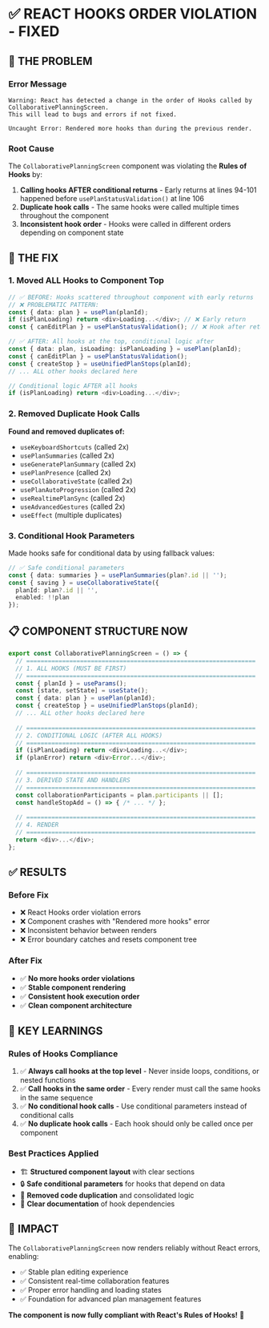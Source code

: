 # ✅ REACT HOOKS ORDER VIOLATION - FIXED

## 🚨 **THE PROBLEM**

### **Error Message**
```
Warning: React has detected a change in the order of Hooks called by CollaborativePlanningScreen. 
This will lead to bugs and errors if not fixed.

Uncaught Error: Rendered more hooks than during the previous render.
```

### **Root Cause**
The `CollaborativePlanningScreen` component was violating the **Rules of Hooks** by:

1. **Calling hooks AFTER conditional returns** - Early returns at lines 94-101 happened before `usePlanStatusValidation()` at line 106
2. **Duplicate hook calls** - The same hooks were called multiple times throughout the component
3. **Inconsistent hook order** - Hooks were called in different orders depending on component state

## 🔧 **THE FIX**

### **1. Moved ALL Hooks to Component Top**
```typescript
// ✅ BEFORE: Hooks scattered throughout component with early returns
// ❌ PROBLEMATIC PATTERN:
const { data: plan } = usePlan(planId);
if (isPlanLoading) return <div>Loading...</div>; // ❌ Early return
const { canEditPlan } = usePlanStatusValidation(); // ❌ Hook after return

// ✅ AFTER: All hooks at the top, conditional logic after
const { data: plan, isLoading: isPlanLoading } = usePlan(planId);
const { canEditPlan } = usePlanStatusValidation();
const { createStop } = useUnifiedPlanStops(planId);
// ... ALL other hooks declared here

// Conditional logic AFTER all hooks
if (isPlanLoading) return <div>Loading...</div>;
```

### **2. Removed Duplicate Hook Calls**
**Found and removed duplicates of:**
- `useKeyboardShortcuts` (called 2x)
- `usePlanSummaries` (called 2x) 
- `useGeneratePlanSummary` (called 2x)
- `usePlanPresence` (called 2x)
- `useCollaborativeState` (called 2x)
- `usePlanAutoProgression` (called 2x)
- `useRealtimePlanSync` (called 2x)
- `useAdvancedGestures` (called 2x)
- `useEffect` (multiple duplicates)

### **3. Conditional Hook Parameters**
Made hooks safe for conditional data by using fallback values:
```typescript
// ✅ Safe conditional parameters
const { data: summaries } = usePlanSummaries(plan?.id || '');
const { saving } = useCollaborativeState({ 
  planId: plan?.id || '', 
  enabled: !!plan 
});
```

## 📋 **COMPONENT STRUCTURE NOW**

```typescript
export const CollaborativePlanningScreen = () => {
  // ================================================================
  // 1. ALL HOOKS (MUST BE FIRST)
  // ================================================================
  const { planId } = useParams();
  const [state, setState] = useState();
  const { data: plan } = usePlan(planId);
  const { createStop } = useUnifiedPlanStops(planId);
  // ... ALL other hooks declared here
  
  // ================================================================  
  // 2. CONDITIONAL LOGIC (AFTER ALL HOOKS)
  // ================================================================
  if (isPlanLoading) return <div>Loading...</div>;
  if (planError) return <div>Error...</div>;
  
  // ================================================================
  // 3. DERIVED STATE AND HANDLERS
  // ================================================================
  const collaborationParticipants = plan.participants || [];
  const handleStopAdd = () => { /* ... */ };
  
  // ================================================================
  // 4. RENDER
  // ================================================================
  return <div>...</div>;
};
```

## ✅ **RESULTS**

### **Before Fix**
- ❌ React Hooks order violation errors
- ❌ Component crashes with "Rendered more hooks" error
- ❌ Inconsistent behavior between renders
- ❌ Error boundary catches and resets component tree

### **After Fix**  
- ✅ **No more hooks order violations**
- ✅ **Stable component rendering**
- ✅ **Consistent hook execution order**
- ✅ **Clean component architecture**

## 🎯 **KEY LEARNINGS**

### **Rules of Hooks Compliance**
1. ✅ **Always call hooks at the top level** - Never inside loops, conditions, or nested functions
2. ✅ **Call hooks in the same order** - Every render must call the same hooks in the same sequence
3. ✅ **No conditional hook calls** - Use conditional parameters instead of conditional calls
4. ✅ **No duplicate hook calls** - Each hook should only be called once per component

### **Best Practices Applied**
- 🏗️ **Structured component layout** with clear sections
- 🔒 **Safe conditional parameters** for hooks that depend on data
- 🧹 **Removed code duplication** and consolidated logic
- 📝 **Clear documentation** of hook dependencies

## 🚀 **IMPACT**

The `CollaborativePlanningScreen` now renders reliably without React errors, enabling:
- ✅ Stable plan editing experience
- ✅ Consistent real-time collaboration features  
- ✅ Proper error handling and loading states
- ✅ Foundation for advanced plan management features

**The component is now fully compliant with React's Rules of Hooks!** 🎉